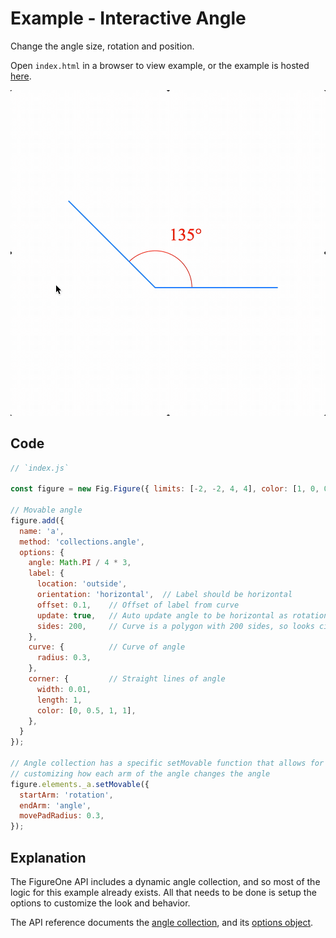 # Example - Interactive Angle

Change the angle size, rotation and position.

Open `index.html` in a browser to view example, or the example is hosted [here](https://airladon.github.io/FigureOne/examples/Interactive%20Angle/index.html).

![](./example.gif)

## Code

```js
// `index.js`

const figure = new Fig.Figure({ limits: [-2, -2, 4, 4], color: [1, 0, 0, 1] });

// Movable angle
figure.add({
  name: 'a',
  method: 'collections.angle',
  options: {
    angle: Math.PI / 4 * 3,
    label: {
      location: 'outside',
      orientation: 'horizontal',  // Label should be horizontal
      offset: 0.1,    // Offset of label from curve
      update: true,   // Auto update angle to be horizontal as rotation changes
      sides: 200,     // Curve is a polygon with 200 sides, so looks circular
    },
    curve: {          // Curve of angle
      radius: 0.3,
    },
    corner: {         // Straight lines of angle
      width: 0.01,
      length: 1,
      color: [0, 0.5, 1, 1],
    },
  }
});

// Angle collection has a specific setMovable function that allows for
// customizing how each arm of the angle changes the angle
figure.elements._a.setMovable({
  startArm: 'rotation',
  endArm: 'angle',
  movePadRadius: 0.3,
});
```

## Explanation

The FigureOne API includes a dynamic angle collection, and so most of the logic for this example already exists. All that needs to be done is setup the options to customize the look and behavior.

The API reference documents the [angle collection](https://airladon.github.io/FigureOne/api/#collectionsangle), and its [options object](https://airladon.github.io/FigureOne/api/#col_angle).
